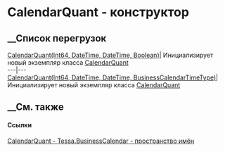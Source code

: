 # CalendarQuant - конструктор
##  __Список перегрузок
[CalendarQuant(Int64, DateTime, DateTime,
Boolean)](M_Tessa_BusinessCalendar_CalendarQuant__ctor.htm)| Инициализирует
новый экземпляр класса
[CalendarQuant](T_Tessa_BusinessCalendar_CalendarQuant.htm)  
---|---  
[CalendarQuant(Int64, DateTime, DateTime,
BusinessCalendarTimeType)](M_Tessa_BusinessCalendar_CalendarQuant__ctor_1.htm)|
Инициализирует новый экземпляр класса
[CalendarQuant](T_Tessa_BusinessCalendar_CalendarQuant.htm)  
##  __См. также
#### Ссылки
[CalendarQuant - ](T_Tessa_BusinessCalendar_CalendarQuant.htm)
[Tessa.BusinessCalendar - пространство имён](N_Tessa_BusinessCalendar.htm)

